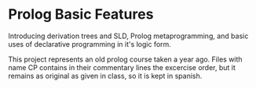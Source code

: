 # Prolog Basic Features

Introducing derivation trees and SLD, Prolog metaprogramming, and basic uses of declarative programming in it's logic form.

This project represents an old prolog course taken a year ago.
Files with name CP contains in their commentary lines the excercise order, but it remains as original as given in class, so it is kept in spanish.
